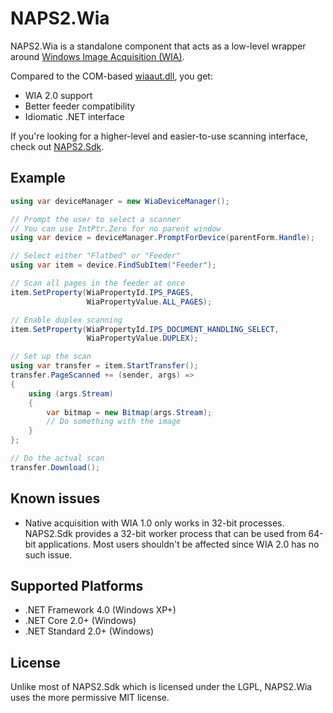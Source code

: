# NAPS2.Wia

NAPS2.Wia is a standalone component that acts as a low-level wrapper around [Windows Image Acquisition (WIA)](https://docs.microsoft.com/en-us/windows/win32/wia/-wia-startpage).

Compared to the COM-based [wiaaut.dll](https://docs.microsoft.com/en-us/previous-versions/windows/desktop/wiaaut/-wiaaut-startpage), you get:
- WIA 2.0 support
- Better feeder compatibility
- Idiomatic .NET interface

If you're looking for a higher-level and easier-to-use scanning interface, check out [NAPS2.Sdk](https://github.com/cyanfish/naps2/tree/master/NAPS2.Sdk).

## Example

```c#
using var deviceManager = new WiaDeviceManager();

// Prompt the user to select a scanner
// You can use IntPtr.Zero for no parent window
using var device = deviceManager.PromptForDevice(parentForm.Handle);

// Select either "Flatbed" or "Feeder"
using var item = device.FindSubItem("Feeder");

// Scan all pages in the feeder at once
item.SetProperty(WiaPropertyId.IPS_PAGES,
                 WiaPropertyValue.ALL_PAGES);

// Enable duplex scanning
item.SetProperty(WiaPropertyId.IPS_DOCUMENT_HANDLING_SELECT,
                 WiaPropertyValue.DUPLEX);

// Set up the scan
using var transfer = item.StartTransfer();
transfer.PageScanned += (sender, args) =>
{
    using (args.Stream)
    {
        var bitmap = new Bitmap(args.Stream);
        // Do something with the image
    }
};

// Do the actual scan
transfer.Download();
```

## Known issues
- Native acquisition with WIA 1.0 only works in 32-bit processes. NAPS2.Sdk provides a 32-bit worker process that can be used from 64-bit applications. Most users shouldn't be affected since WIA 2.0 has no such issue.

## Supported Platforms
- .NET Framework 4.0 (Windows XP+)
- .NET Core 2.0+ (Windows)
- .NET Standard 2.0+ (Windows)

## License
Unlike most of NAPS2.Sdk which is licensed under the LGPL, NAPS2.Wia uses the more permissive MIT license. 